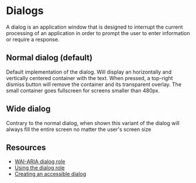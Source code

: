# Dialogs

A dialog is an application window that is designed to interrupt the current
processing of an application in order to prompt the user to enter information or
require a response.

## Normal dialog (default)

Default implementation of the dialog. Will display an horizontally and vertically centered
container with the text. When pressed, a top-right dismiss button will remove the container and its transparent overlay. The small container goes fullscreen for screens smaller than 480px.

## Wide dialog

Contrary to the normal dialog, when shown this variant of the dialog will always fill the entire screen no matter the user's screen size

## Resources

* [WAI-ARIA dialog role](https://www.w3.org/TR/2009/WD-wai-aria-20091215/roles#dialog)
* [Using the dialog role](https://developer.mozilla.org/en-US/docs/Web/Accessibility/ARIA/ARIA_Techniques/Using_the_dialog_role)
* [Creating an accessible dialog](https://bitsofco.de/accessible-modal-dialog/)
